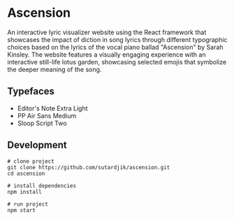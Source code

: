 # Ascension

An interactive lyric visualizer website using the React framework that showcases the impact of diction in song lyrics through different typographic choices based on the lyrics of the vocal piano ballad "Ascension" by Sarah Kinsley. The website features a visually engaging experience with an interactive still-life lotus garden, showcasing selected emojis that symbolize the deeper meaning of the song.

## Typefaces

- Editor's Note Extra Light
- PP Air Sans Medium
- Sloop Script Two

## Development

```
# clone project
git clone https://github.com/sutardjik/ascension.git
cd ascension

# install dependencies
npm install

# run project
npm start
```
